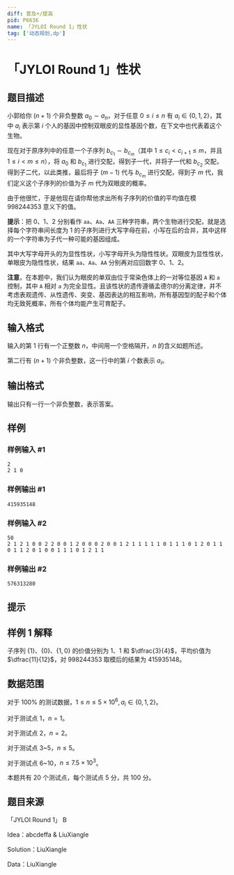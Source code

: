 ```yaml
---
diff: 普及+/提高
pid: P6636
name: 「JYLOI Round 1」性状
tag: ['动态规划,dp']
---
```

# 「JYLOI Round 1」性状
## 题目描述

小郭给你 $(n + 1)$ 个非负整数 $a_0 \sim a_n$，对于任意 $0 \leq i \leq n$ 有 $a_i \in \{0, 1, 2\}$，其中 $a_i$ 表示第 $i$ 个人的基因中控制双眼皮的显性基因个数，在下文中也代表着这个生物。

现在对于原序列中的任意一个子序列 $b_{c_1} \sim b_{c_m}$（其中 $1 \leq c_i < c_{i + 1} \leq m$，并且 $1 \leq i < m \leq n$），将 $a_0$ 和 $b_{c_1}$ 进行交配，得到子一代，并将子一代和 $b_{c_2}$ 交配，得到子二代，以此类推，最后将子 $(m - 1)$  代与 $b_{c_m}$ 进行交配，得到子 $m$ 代，我们定义这个子序列的价值为子 $m$ 代为双眼皮的概率。

由于他很忙，于是他现在请你帮他求出所有子序列的价值的平均值在模 $998244353$ 意义下的值。

**提示**：把 0、1、2 分别看作 ``aa``、``Aa``、``AA`` 三种字符串，两个生物进行交配，就是选择每个字符串间长度为 1 的子序列进行大写字母在前，小写在后的合并，其中这样的一个字符串为子代一种可能的基因组成。

其中大写字母开头的为显性性状，小写字母开头为隐性性状。双眼皮为显性性状，单眼皮为隐性性状，结果 ``aa``、``Aa``、``AA`` 分别再对应回数字 0、1、2。

**注意**，在本题中，我们认为眼皮的单双由位于常染色体上的一对等位基因 ``A`` 和 ``a`` 控制，其中 ``A`` 相对 ``a`` 为完全显性。且该性状的遗传遵循孟德尔的分离定律，并不考虑表观遗传、从性遗传、突变、基因表达的相互影响，所有基因型的配子和个体均无致死概率，所有个体均能产生可育配子。
## 输入格式

输入的第 1 行有一个正整数 $n$，中间用一个空格隔开，$n$ 的含义如题所述。

第二行有 $(n + 1)$ 个非负整数，这一行中的第 $i$ 个数表示 $a_i$。
## 输出格式

输出只有一行一个非负整数，表示答案。
## 样例

### 样例输入 #1
```
2
2 1 0
```
### 样例输出 #1
```
415935148
```
### 样例输入 #2
```
50
2 1 2 1 0 0 2 2 0 0 1 2 0 0 0 2 0 0 1 2 1 1 1 1 1 0 1 1 1 0 1 2 0 1 1 0 1 1 2 0 1 0 0 1 1 1 0 1 2 1 1
```
### 样例输出 #2
```
576313280
```
## 提示

## 样例 1 解释

子序列 $\{1\}$、$\{0\}$、$\{1, 0\}$ 的价值分别为 $1$、$1$ 和 $\dfrac{3}{4}$，平均价值为 $\dfrac{11}{12}$，对 $998244353$ 取模后的结果为 $415935148$。

## 数据范围

对于 $100\%$ 的测试数据，$1 \leq n \leq 5 \times 10^6, a_i \in \{0, 1, 2\}$。

对于测试点 1，$n = 1$。

对于测试点 2，$n = 2$。

对于测试点 3~5，$n \leq 5$。

对于测试点 6~10，$n \leq 7.5 \times 10^3$。

本题共有 20 个测试点，每个测试点 5 分，共 100 分。

## 题目来源

「JYLOI Round 1」 B

Idea：abcdeffa & LiuXiangle

Solution：LiuXiangle

Data：LiuXiangle
